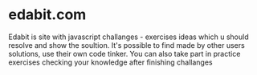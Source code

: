 # edabit.com
Edabit is site with javascript challanges - exercises ideas which u should resolve and show the soultion. It's possible to find made by other users solutions, use their own code tinker. You can also take part in practice exercises checking your knowledge after finishing challanges
